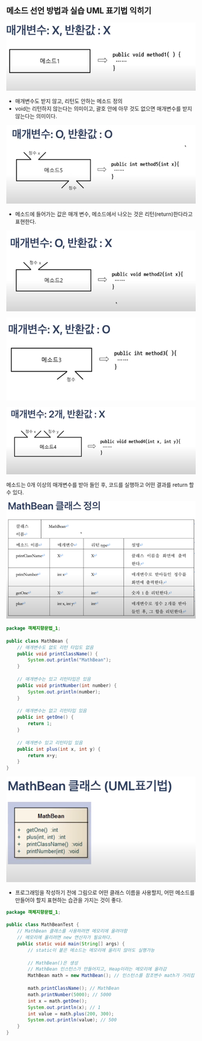 ## 메소드 선언 방법과 실습 UML 표기법 익히기

![매개변수1.png](%EB%A7%A4%EA%B0%9C%EB%B3%80%EC%88%981.png)

- 매개변수도 받지 않고, 리턴도 안하는 메소드 정의
- void는 리턴하지 않는다는 의미이고, 괄호 안에 아무 것도 없으면 매개변수를 받지 않는다는 의미이다.

![매개변수2.png](%EB%A7%A4%EA%B0%9C%EB%B3%80%EC%88%982.png)

- 메소드에 들어가는 값은 매개 변수, 메소드에서 나오는 것은 리턴(return)한다라고 표현한다.

![매개변수3.png](%EB%A7%A4%EA%B0%9C%EB%B3%80%EC%88%983.png)

![매개변수4.png](%EB%A7%A4%EA%B0%9C%EB%B3%80%EC%88%984.png)

![매개변수5.png](%EB%A7%A4%EA%B0%9C%EB%B3%80%EC%88%985.png)

메소드는 0개 이상의 매개변수를 받아 들인 후, 코드를 실행하고 어떤 결과를 return 할 수 있다.

![MathBean_클래스_정의.png](MathBean_%ED%81%B4%EB%9E%98%EC%8A%A4_%EC%A0%95%EC%9D%98.png)

```java
package 객체지향문법_1;

public class MathBean {
    // 매개변수도 없도 리턴 타입도 없음
    public void printClassName() {
        System.out.println("MathBean");
    }

    // 매개변수는 있고 리턴타입은 있음
    public void printNumber(int number) {
        System.out.println(number);
    }

    // 매개변수는 없고 리턴타입 있음
    public int getOne() {
        return 1;
    }

    // 매개변수 있고 리턴타입 있음
    public int plus(int x, int y) {
        return x+y;
    }
}
```

![UML표기법.png](UML%ED%91%9C%EA%B8%B0%EB%B2%95.png)

- 프로그래밍을 작성하기 전에 그림으로 어떤 클래스 이름을 사용할지, 어떤 메소드를 만들어야 할지 표현하는 습관을 가지는 것이 좋다.

```java
package 객체지향문법_1;

public class MathBeanTest {
    // MathBean 클래스를 사용하려면 메모리에 올려야함
    // 메모리에 올리려면 new 연산자가 필요하다.
    public static void main(String[] args) {
        // static이 붙은 메소드는 메모리에 올리지 않아도 실행가능

        // MathBean()은 생성
        // MathBean 인스턴스가 만들어지고, Heap이라는 메모리에 올라감
        MathBean math = new MathBean(); // 인스턴스를 참조변수 math가 가리킴

        math.printClassName(); // MathBean
        math.printNumber(5000); // 5000
        int x = math.getOne();
        System.out.println(x); // 1
        int value = math.plus(200, 300);
        System.out.println(value); // 500
    }
}
```